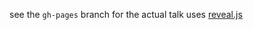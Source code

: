 see the `gh-pages` branch for the actual talk
uses [reveal.js](https://github.com/hakimel/reveal.js)

